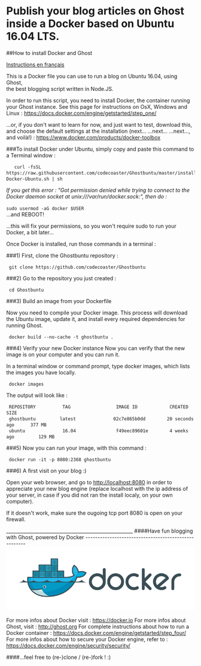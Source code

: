 
# Publish your blog articles on Ghost inside a Docker based on Ubuntu 16.04 LTS.

##How to install Docker and Ghost
    
 [Instructions en français](https://github.com/codecoaster/Ghostbuntu/blob/master/FRENCH.md)


    
    

This is a Docker file you can use to run a blog on Ubuntu 16.04, using Ghost, <br />the best blogging script written in Node.JS.

In order to run this script, you need to install Docker, the container running your Ghost instance.  See this page for instructions on OsX, Windows and Linux : https://docs.docker.com/engine/getstarted/step_one/

...or, if you don't want to learn for now, and just want to test, download this, and choose the default settings at the installation (next... ...next... ...next..., and voilà!) : https://www.docker.com/products/docker-toolbox


###To install Docker under Ubuntu, simply copy and paste this command to a Terminal window : 

       curl -fsSL https://raw.githubusercontent.com/codecoaster/Ghostbuntu/master/install-Docker-Ubuntu.sh | sh

*If you get this error : "Got permission denied while trying to connect to the Docker daemon socket at unix:///var/run/docker.sock:", then do :*

<code>sudo usermod -aG docker $USER</code>  <br />...and REBOOT!

...this will fix your permissions, so you won't require sudo to run your Docker, a bit later...  

Once Docker is installed, run those commands in a terminal :

###1) First, clone the Ghostbuntu repository : 

     git clone https://github.com/codecoaster/Ghostbuntu 

###2) Go to the repository you just created : 

     cd Ghostbuntu

###3) Build an image from your Dockerfile

Now you need to compile your Docker image.  This process  will download the Ubuntu image, update it, and install every required dependencies for running Ghost.

     docker build --no-cache -t ghostbuntu .

###4) Verify your new Docker instance 
Now you can verify that the new image is on your computer and you can run it.

In a terminal window or command prompt, type docker images, which lists the images you have locally.

     docker images 
     

The output will look like : 
 
     REPOSITORY          TAG                 IMAGE ID            CREATED             SIZE
     ghostbuntu         latest              02c7e865b0dd        20 seconds ago      377 MB
     ubuntu              16.04               f49eec89601e        4 weeks ago         129 MB
 


###5) Now you can run your image, with this command : 

     docker run -it -p 8080:2368 ghostbuntu
     
###6) A first visit on your blog :)

Open your web browser, and go to <a href="http://localhost:8080">http://localhost:8080</a> in order to appreciate your new blog engine (replace localhost with the ip address of your server, in case if you did not ran the install localy, on your own computer).

If it doesn't work, make sure the ougoing tcp port 8080 is open on your firewall.  

<span>
 _____________________________________________________
 ####Have fun blogging with Ghost, powered by Docker 
 -----------------------------------------------------
   <img src="https://github.com/docker/docker/raw/master/docs/static_files/docker-logo-compressed.png" alt="Docker Logo">


</span>

For more infos about Docker visit : https://docker.io
For more infos about Ghost, visit : http://ghost.org
For complete instructions about how to run a Docker container : https://docs.docker.com/engine/getstarted/step_four/
For more infos about how to secure your Docker engine, refer to : https://docs.docker.com/engine/security/security/


####...feel free to (re-)clone / (re-)fork ! :)





